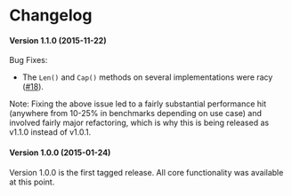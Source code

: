 # Changelog

#### Version 1.1.0 (2015-11-22)

Bug Fixes:

- The `Len()` and `Cap()` methods on several implementations were racy
   ([#18](https://github.com/eapache/channels/issues/18)).

Note: Fixing the above issue led to a fairly substantial performance hit
(anywhere from 10-25% in benchmarks depending on use case) and involved fairly
major refactoring, which is why this is being released as v1.1.0 instead
of v1.0.1.

#### Version 1.0.0 (2015-01-24)

Version 1.0.0 is the first tagged release. All core functionality was available
at this point.
